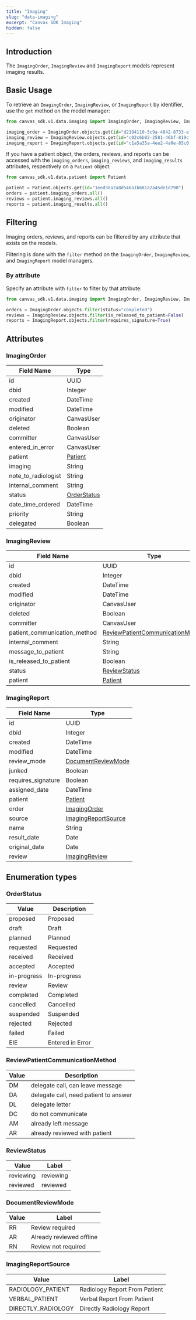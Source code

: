 ```yaml
---
title: "Imaging"
slug: "data-imaging"
excerpt: "Canvas SDK Imaging"
hidden: false
---
```


## Introduction

The `ImagingOrder`, `ImagingReview` and `ImagingReport` models represent imaging results.

## Basic Usage

To retrieve an `ImagingOrder`, `ImagingReview`, or `ImagingReport` by identifier, use the `get` method on the model manager:

```python
from canvas_sdk.v1.data.imaging import ImagingOrder, ImagingReview, ImagingReport

imaging_order = ImagingOrder.objects.get(id="d2194110-5c9a-4842-8733-ef09ea5ead11")
imaging_review = ImagingReview.objects.get(id="c02c6b02-2581-46bf-819c-b5aacad2134c")
imaging_report = ImagingReport.objects.get(id="c1a5a35a-4ee2-4a0e-85c0-21739dc8c4a8")
```

If you have a patient object, the orders, reviews, and reports can be accessed with the `imaging_orders`, `imaging_reviews`, and `imaging_results` attributes, respectively on a `Patient` object:

```python
from canvas_sdk.v1.data.patient import Patient

patient = Patient.objects.get(id="1eed3ea2a8d546a1b681a2a45de1d790")
orders = patient.imaging_orders.all()
reviews = patient.imaging_reviews.all()
reports = patient.imaging_results.all()
```

## Filtering

Imaging orders, reviews, and reports can be filtered by any attribute that exists on the models.

Filtering is done with the `filter` method on the `ImagingOrder`, `ImagingReview`, and `ImagingReport` model managers.

### By attribute

Specify an attribute with `filter` to filter by that attribute:

```python
from canvas_sdk.v1.data.imaging import ImagingOrder, ImagingReview, ImagingReport

orders = ImagingOrder.objects.filter(status="completed")
reviews = ImagingReview.objects.filter(is_released_to_patient=False)
reports = ImagingReport.objects.filter(requires_signature=True)
```

## Attributes

### ImagingOrder
| Field Name          | Type                                  |
|---------------------|---------------------------------------|
| id                  | UUID                                  |
| dbid                | Integer                               |
| created             | DateTime                              |
| modified            | DateTime                              |
| originator          | CanvasUser                            |
| deleted             | Boolean                               |
| committer           | CanvasUser                            |
| entered_in_error    | CanvasUser                            |
| patient             | [Patient](/sdk/data-patient/#patient) |
| imaging             | String                                |
| note_to_radiologist | String                                |
| internal_comment    | String                                |
| status              | [OrderStatus](#orderstatus)           |
| date_time_ordered   | DateTime                              |
| priority            | String                                |
| delegated           | Boolean                               |

### ImagingReview
| Field Name                   | Type                                                                  |
|------------------------------|-----------------------------------------------------------------------|
| id                           | UUID                                                                  |
| dbid                         | Integer                                                               |
| created                      | DateTime                                                              |
| modified                     | DateTime                                                              |
| originator                   | CanvasUser                                                            |
| deleted                      | Boolean                                                               |
| committer                    | CanvasUser                                                            |
| patient_communication_method | [ReviewPatientCommunicationMethod](#reviewpatientcommunicationmethod) |
| internal_comment             | String                                                                |
| message_to_patient           | String                                                                |
| is_released_to_patient       | Boolean                                                               |
| status                       | [ReviewStatus](#reviewstatus)                                         |
| patient                      | [Patient](/sdk/data-patient/#patient)                                 |

### ImagingReport
| Field Name         | Type                                        |
|--------------------|---------------------------------------------|
| id                 | UUID                                        |
| dbid               | Integer                                     |
| created            | DateTime                                    |
| modified           | DateTime                                    |
| review_mode        | [DocumentReviewMode](#documentreviewmode)   |
| junked             | Boolean                                     |
| requires_signature | Boolean                                     |
| assigned_date      | DateTime                                    |
| patient            | [Patient](/sdk/data-patient/#patient)       |
| order              | [ImagingOrder](#imagingorder)               |
| source             | [ImagingReportSource](#imagingreportsource) |
| name               | String                                      |
| result_date        | Date                                        |
| original_date      | Date                                        |
| review             | [ImagingReview](#imagingreview)             |

## Enumeration types

### OrderStatus
| Value       | Description      |
|-------------|------------------|
| proposed    | Proposed         |
| draft       | Draft            |
| planned     | Planned          |
| requested   | Requested        |
| received    | Received         |
| accepted    | Accepted         |
| in-progress | In-progress      |
| review      | Review           |
| completed   | Completed        |
| cancelled   | Cancelled        |
| suspended   | Suspended        |
| rejected    | Rejected         |
| failed      | Failed           |
| EIE         | Entered in Error |

### ReviewPatientCommunicationMethod
| Value | Description                           |
|-------|---------------------------------------|
| DM    | delegate call, can leave message      |
| DA    | delegate call, need patient to answer |
| DL    | delegate letter                       |
| DC    | do not communicate                    |
| AM    | already left message                  |
| AR    | already reviewed with patient         |

### ReviewStatus
| Value     | Label     |
|-----------|-----------|
| reviewing | reviewing |
| reviewed  | reviewed  |

### DocumentReviewMode
| Value | Label                    |
|-------|--------------------------|
| RR    | Review required          |
| AR    | Already reviewed offline |
| RN    | Review not required      |

### ImagingReportSource
| Value              | Label                         |
|--------------------|-------------------------------|
| RADIOLOGY_PATIENT  | Radiology Report From Patient |
| VERBAL_PATIENT     | Verbal Report From Patient    |
| DIRECTLY_RADIOLOGY | Directly Radiology Report     |
```
